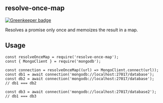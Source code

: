 ## resolve-once-map

[![Greenkeeper badge](https://badges.greenkeeper.io/kmalakoff/resolve-once-map.svg)](https://greenkeeper.io/)

Resolves a promise only once and memoizes the result in a map.

## Usage

```
const resolveOnceMap = require('resolve-once-map');
const { MongoClient } = require('mongodb');

const connection = resolveOnceMap((url) => MongoClient.connect(url));
const db1 = await connection('mongodb://localhost:27017/database');
const db2 = await connection('mongodb://localhost:27017/database');
// db1 === db2

const db3 = await connection('mongodb://localhost:27017/database2');
// db1 === db3
```
